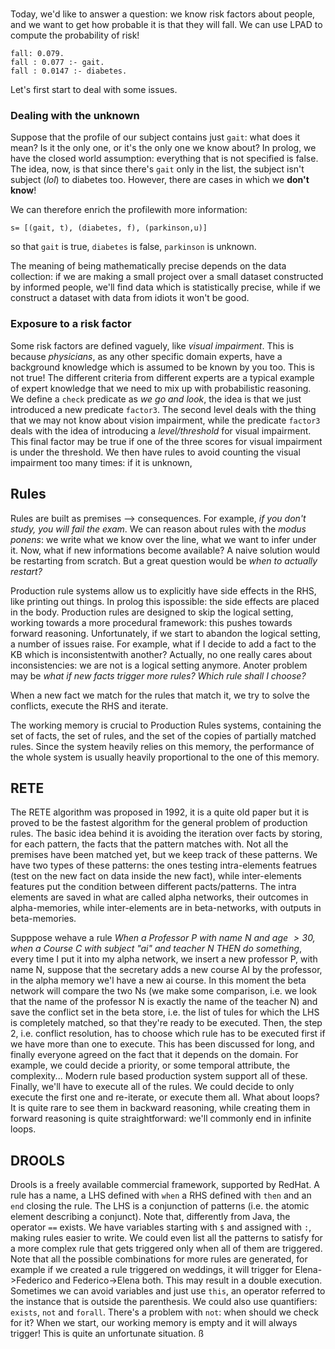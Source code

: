 #  

Today, we'd like to answer a question: we know risk factors about people, and we want to get how probable it is that they will fall. We can use LPAD to compute the probability of risk!

```
fall: 0.079.
fall : 0.077 :- gait.
fall : 0.0147 :- diabetes.
```

Let's first start to deal with some issues.

### Dealing with the unknown

Suppose that the profile of our subject contains just `gait`: what does it mean? Is it the only one, or it's the only one we know about? In prolog, we have the closed world assumption: everything that is not specified is false. The idea, now, is that since there's `gait` only in the list, the subject isn't subject (*lol*) to diabetes too. However, there are cases in which we **don't know**! 

We can therefore enrich the profilewith more information:

```
s= [(gait, t), (diabetes, f), (parkinson,u)]
```

so that `gait` is true, `diabetes` is false, `parkinson` is unknown. 

The meaning of being mathematically precise depends on the data collection: if we are making a small project over a small dataset constructed by informed people, we'll find data which is statistically precise, while if we construct a dataset with data from idiots it won't be good.

### Exposure to a risk factor

Some risk factors are defined vaguely, like *visual impairment*. This is because *physicians*, as any other specific domain experts, have a background knowledge which is assumed to be known by you too. This is not true! The different criteria from different experts are a typical example of expert knowledge that we need to mix up with probabilistic reasoning. We define a `check` predicate as *we go and look*, the idea is that we just introduced a new predicate `factor3`. The second level deals with the thing that we may not know about vision impairment, while the predicate `factor3` deals with the idea of introducing a *level/threshold* for visual impairment. This final factor may be true if one of the three scores for visual impairment is under the threshold. We then have rules to avoid counting the visual impairment too many times: if it is unknown, 

## Rules

Rules are built as premises --> consequences. For example, *if you don't study, you will fail the exam*. We can reason about rules with the *modus ponens*: we write what we know over the line, what we want to infer under it. Now, what if new informations become available? A naive solution would be restarting from scratch. But a great question would be *when to actually restart?*

Production rule systems allow us to explicitly have side effects in the RHS, like printing out things. In prolog this ispossible: the side effects are placed in the body. Production rules are designed to skip the logical setting, working towards a more procedural framework: this pushes towards forward reasoning. Unfortunately, if we start to abandon the logical setting, a number of issues raise. For example, what if I decide to add a fact to the KB which is inconsistentwith another? Actually, no one really cares about inconsistencies: we are not is a logical setting anymore. Anoter problem may be *what if new facts trigger more rules? Which rule shall I choose?* 

When a new fact we match for the rules that match it, we try to solve the conflicts, execute the RHS and iterate. 

The working memory is crucial to Production Rules systems, containing the set of facts, the set of rules, and the set of the copies of partially matched rules. Since the system heavily relies on this memory, the performance of the whole system is usually heavily proportional to the one of this memory. 

## RETE

The RETE algorithm was proposed in 1992, it is a quite old paper but it is proved to be the fastest algorithm for the general problem of production rules. The basic idea behind it is avoiding the iteration over facts by storing, for each pattern, the facts that the pattern matches with. Not all the premises have been matched yet, but we keep track of these patterns. We have two types of these patterns: the ones testing intra-elements featrues (test on the new fact on data inside the new fact), while inter-elements features put the condition between different pacts/patterns. The intra elements are saved in what are called alpha networks, their outcomes in alpha-memories, while inter-elements are in beta-networks, with outputs in beta-memories.

Supppose wehave a rule *When a Professor $\mathrm{P}$ with name $\mathrm{N}$ and age $>30,$ when $\mathrm{a}$ Course C with subject "ai" and teacher N THEN do something*, every time I put it into my alpha network, we insert a new professor P, with name N, suppose that the secretary adds a new course AI by the professor, in the alpha memory we'l have a new ai course. In this moment the beta network will compare the two Ns (we make some comparison, i.e. we look that the name of the professor N is exactly the name of the teacher N) and save the conflict set in the beta store, i.e. the list of tules for which the LHS is completely matched, so that they're ready to be executed. Then, the step 2, i.e. conflict resolution, has to choose which rule has to be executed first if we have more than one to execute. This has been discussed for long, and finally everyone agreed on the fact that it depends on the domain. For example, we could decide a priority, or some temporal attribute, the complexity... Modern rule based production system support all of these. Finally, we'll have to execute all of the rules. We could decide to only execute the first one and re-iterate, or execute them all. What about loops? It is quite rare to see them in backward reasoning, while creating them in forward reasoning is quite straightforward: we'll commonly end in infinite loops. 

## DROOLS

Drools is a freely available commercial framework, supported by RedHat. A rule has a name, a LHS defined with `when` a RHS defined with `then` and an `end` closing the rule. The LHS is a conjunction of patterns (i.e. the atomic element describing a conjunct). Note that, differently from Java, the operator `==` exists. We have variables starting with `$` and assigned with `:`, making rules easier to write. We could even list all the patterns to satisfy for a more complex rule that gets triggered only when all of them are triggered. Note that all the possible combinations for more rules are generated, for example if we created a rule triggered on weddings, it will trigger for Elena->Federico and Federico->Elena both. This may result in a double execution. Sometimes we can avoid variables and just use `this`, an operator referred to the instance that is outside the parenthesis. We could also use quantifiers: `exists`, `not` and `forall`. There's a problem with `not`: when should we check for it? When we start, our working memory is empty and it will always trigger! This is quite an unfortunate situation. ß

 

